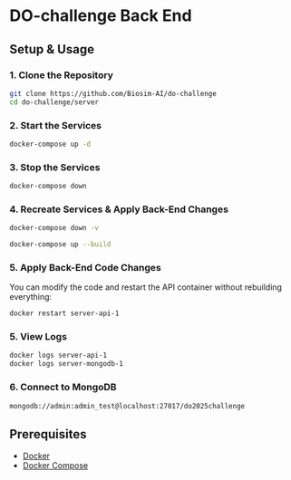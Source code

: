 # DO-challenge Back End

## Setup & Usage

### 1. Clone the Repository
```sh
git clone https://github.com/Biosim-AI/do-challenge
cd do-challenge/server
```

### 2. Start the Services
```sh
docker-compose up -d
```

### 3. Stop the Services
```sh
docker-compose down
```

### 4. Recreate Services & Apply Back-End Changes
```sh
docker-compose down -v
```
```sh
docker-compose up --build
```

### 5. Apply Back-End Code Changes
You can modify the code and restart the API container without rebuilding everything:
```sh
docker restart server-api-1 
```

### 5. View Logs
```sh
docker logs server-api-1
docker logs server-mongodb-1
```


### 6. Connect to MongoDB
```sh
mongodb://admin:admin_test@localhost:27017/do2025challenge
```

## Prerequisites
- [Docker](https://www.docker.com/get-started)
- [Docker Compose](https://docs.docker.com/compose/install/)

